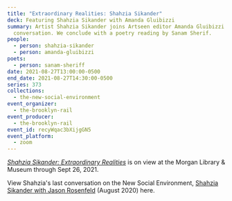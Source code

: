 ```yaml
---
title: "Extraordinary Realities: Shahzia Sikander"
deck: Featuring Shahzia Sikander with Amanda Gluibizzi
summary: Artist Shahzia Sikander joins Artseen editor Amanda Gluibizzi for a
  conversation. We conclude with a poetry reading by Sanam Sherif.
people:
  - person: shahzia-sikander
  - person: amanda-gluibizzi
poets:
  - person: sanam-sheriff
date: 2021-08-27T13:00:00-0500
end_date: 2021-08-27T14:30:00-0500
series: 373
collections:
  - the-new-social-environment
event_organizer:
  - the-brooklyn-rail
event_producer:
  - the-brooklyn-rail
event_id: recyWqac3bXijgGN5
event_platform:
  - zoom
---
```

*[Shahzia Sikander: Extraordinary Realities](https://www.themorgan.org/exhibitions/shahzia-sikander)* is on view at the Morgan Library & Museum through Sept 26, 2021.

View Shahzia's last conversation on the New Social Environment, [Shahzia Sikander with Jason Rosenfeld](https://brooklynrail.org/events/2020/08/12/shahzia-sikander-with-jason-rosenfeld/) (August 2020) here.[](https://brooklynrail.org/events/2020/08/12/shahzia-sikander-with-jason-rosenfeld/)